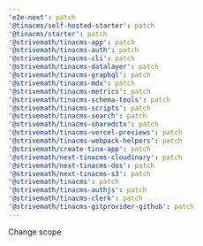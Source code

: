 ```yaml
---
'e2e-next': patch
'@tinacms/self-hosted-starter': patch
'@tinacms/starter': patch
'@strivemath/tinacms-app': patch
'@strivemath/tinacms-auth': patch
'@strivemath/tinacms-cli': patch
'@strivemath/tinacms-datalayer': patch
'@strivemath/tinacms-graphql': patch
'@strivemath/tinacms-mdx': patch
'@strivemath/tinacms-metrics': patch
'@strivemath/tinacms-schema-tools': patch
'@strivemath/tinacms-scripts': patch
'@strivemath/tinacms-search': patch
'@strivemath/tinacms-sharedctx': patch
'@strivemath/tinacms-vercel-previews': patch
'@strivemath/tinacms-webpack-helpers': patch
'@strivemath/create-tina-app': patch
'@strivemath/next-tinacms-cloudinary': patch
'@strivemath/next-tinacms-dos': patch
'@strivemath/next-tinacms-s3': patch
'@strivemath/tinacms': patch
'@strivemath/tinacms-authjs': patch
'@strivemath/tinacms-clerk': patch
'@strivemath/tinacms-gitprovider-github': patch
---
```


Change scope
